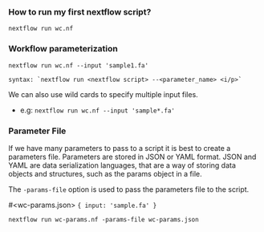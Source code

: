 ### How to run my first nextflow script?
`nextflow run wc.nf`

### Workflow parameterization

`nextflow run wc.nf --input 'sample1.fa'`

    syntax: `nextflow run <nextflow script> --<parameter_name> <i/p>`

We can also use wild cards to specify multiple input files. 
- e.g: `nextflow run wc.nf --input 'sample*.fa'`

### Parameter File

If we have many parameters to pass to a script it is best to create a parameters file. Parameters are stored in JSON or YAML format. JSON and YAML are data serialization languages, that are a way of storing data objects and structures, such as the params object in a file.

The `-params-file` option is used to pass the parameters file to the script.

#<wc-params.json>
`{
    input: 'sample.fa'
}`

`nextflow run wc-params.nf -params-file wc-params.json`